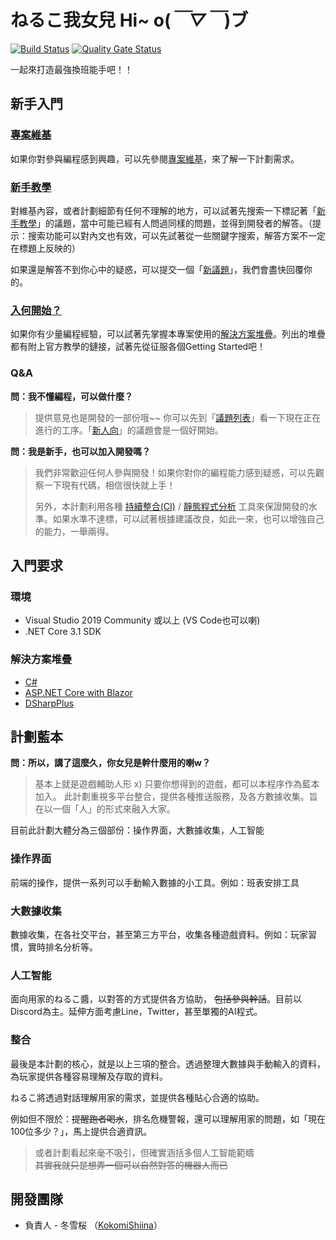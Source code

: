 # ねるこ我女兒 Hi~ o(*￣▽￣*)ブ

[![Build Status](https://dev.azure.com/louder-zone/Neruko%20Project/_apis/build/status/louderzone.neruko-project?branchName=master)](https://dev.azure.com/louder-zone/Neruko%20Project/_build/latest?definitionId=1&branchName=master)
[![Quality Gate Status](https://sonarcloud.io/api/project_badges/measure?project=lz.neruko&metric=alert_status)](https://sonarcloud.io/dashboard?id=lz.neruko)

一起來打造最強換班能手吧！！

## 新手入門

### [專案維基](https://github.com/louderzone/neruko-project/wiki)

如果你對參與編程感到興趣，可以先參閱[專案維基](https://github.com/louderzone/neruko-project/wiki)，來了解一下計劃需求。

### [新手教學](https://github.com/louderzone/neruko-project/issues?q=label%3A%E6%96%B0%E6%89%8B%E6%95%99%E5%AD%B8)

對維基內容，或者計劃細節有任何不理解的地方，可以試著先搜索一下標記著「[新手教學](https://github.com/louderzone/neruko-project/issues?q=label%3A%E6%96%B0%E6%89%8B%E6%95%99%E5%AD%B8)」的議題，當中可能已經有人問過同樣的問題，並得到開發者的解答。（提示：搜索功能可以對內文也有效，可以先試著從一些關鍵字搜索，解答方案不一定在標題上反映的）

如果還是解答不到你心中的疑惑，可以提交一個「[新議題](https://github.com/louderzone/neruko-project/issues/new/choose)」，我們會盡快回覆你的。

### [入何開始？](#解決方案堆疊)

如果你有少量編程經驗，可以試著先掌握本專案使用的[解決方案堆疊](#解決方案堆疊)。列出的堆疊都有附上官方教學的鏈接，試著先從征服各個Getting Started吧！

### Q&A

**問：我不懂編程，可以做什麼？**

> 提供意見也是開發的一部份哦~~ 你可以先到「[議題列表](https://github.com/louderzone/neruko-project/issues)」看一下現在正在進行的工序。「[新人向](https://github.com/louderzone/neruko-project/labels/%E6%96%B0%E4%BA%BA%E5%90%91)」的議題會是一個好開始。

**問：我是新手，也可以加入開發嗎？**

> 我們非常歡迎任何人參與開發！如果你對你的編程能力感到疑惑，可以先觀察一下現有代碼，相信很快就上手！
>
> 另外，本計劃利用各種 [持續整合(CI)](https://dev.azure.com/louder-zone/Neruko%20Project/_build/latest?definitionId=1&branchName=master) / [靜態程式分析](https://sonarcloud.io/dashboard?id=lz.neruko) 工具來保證開發的水準。如果水準不達標，可以試著根據建議改良，如此一來，也可以增強自己的能力，一舉兩得。

## 入門要求

### 環境

- Visual Studio 2019 Community 或以上 (VS Code也可以喇)
- .NET Core 3.1 SDK

### 解決方案堆疊

- [C#](https://channel9.msdn.com/Series/C-Fundamentals-for-Absolute-Beginners)
- [ASP.NET Core with Blazor](https://docs.microsoft.com/zh-tw/aspnet/core/tutorials/build-a-blazor-app?view=aspnetcore-3.1)
- [DSharpPlus](https://dsharpplus.emzi0767.com/articles/intro.html)

## 計劃藍本

**問：所以，講了這麼久，你女兒是幹什麼用的喇w？**

> 基本上就是遊戲輔助人形 x) 只要你想得到的遊戲，都可以本程序作為藍本加入。 此計劃重視多平台整合，提供各種推送服務，及各方數據收集。旨在以一個「人」的形式來融入大家。

目前此計劃大體分為三個部份：操作界面，大數據收集，人工智能

### 操作界面

前端的操作，提供一系列可以手動輸入數據的小工具。例如：班表安排工具

### 大數據收集

數據收集，在各社交平台，甚至第三方平台，收集各種遊戲資料。例如：玩家習慣，實時排名分析等。

### 人工智能

面向用家的ねるこ醬，以對答的方式提供各方協助， ~~包括參與幹話~~。目前以Discord為主。延伸方面考慮Line，Twitter，甚至單獨的AI程式。

### 整合

最後是本計劃的核心，就是以上三項的整合。透過整理大數據與手動輸入的資料，為玩家提供各種容易理解及存取的資料。

ねるこ將透過對話理解用家的需求，並提供各種貼心合適的協助。

例如但不限於：~~提醒跑者喝水~~，排名危機警報，還可以理解用家的問題，如「現在100位多少？」，馬上提供合適資訊。

> 或者計劃看起來毫不吸引，但確實涵括多個人工智能範疇  
> ~~其實我就只是想弄一個可以自然對答的機器人而已~~

## 開發團隊

- 負責人 - 冬雪桜 （[KokomiShiina](https://github.com/KokomiShiina)）
